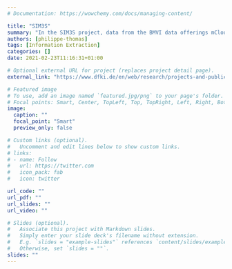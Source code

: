 ```yaml
---
# Documentation: https://wowchemy.com/docs/managing-content/

title: "SIM3S"
summary: "In the SIM3S project, data from the BMVI data offerings mCloud and MDM will be linked, refined and jointly analysed with other open data, user-generated content and data from individual modes of transport and other mobility-relevant companies in order to remove barriers and barriers to discrimination in everyday mobility. For the implementation of the project, state-of-the-art technologies and methods from the areas of Big Data Intelligent Analysis of mass data and artificial intelligence, in particular Natural Language Processing (NLP), are used."
authors: [philippe-thomas]
tags: [Information Extraction]
categories: []
date: 2021-02-23T11:16:31+01:00

# Optional external URL for project (replaces project detail page).
external_link: "https://www.dfki.de/en/web/research/projects-and-publications/projects-overview/projekt/sim3s-1/"

# Featured image
# To use, add an image named `featured.jpg/png` to your page's folder.
# Focal points: Smart, Center, TopLeft, Top, TopRight, Left, Right, BottomLeft, Bottom, BottomRight.
image:
  caption: ""
  focal_point: "Smart"
  preview_only: false

# Custom links (optional).
#   Uncomment and edit lines below to show custom links.
# links:
# - name: Follow
#   url: https://twitter.com
#   icon_pack: fab
#   icon: twitter

url_code: ""
url_pdf: ""
url_slides: ""
url_video: ""

# Slides (optional).
#   Associate this project with Markdown slides.
#   Simply enter your slide deck's filename without extension.
#   E.g. `slides = "example-slides"` references `content/slides/example-slides.md`.
#   Otherwise, set `slides = ""`.
slides: ""
---
```

